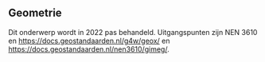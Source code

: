## Geometrie

Dit onderwerp wordt in 2022 pas behandeld. Uitgangspunten zijn NEN 3610 en https://docs.geostandaarden.nl/g4w/geox/ en https://docs.geostandaarden.nl/nen3610/gimeg/. 